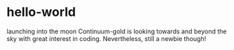 # hello-world
launching into the moon
Continuum-gold is looking towards and beyond the sky with great interest in coding.
Nevertheless, still a newbie though!
